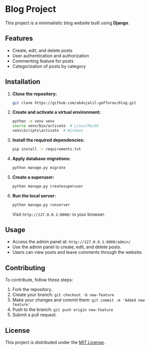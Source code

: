 # Blog Project

This project is a minimalistic blog website built using **Django**.

## Features

- Create, edit, and delete posts
- User authentication and authorization
- Commenting feature for posts
- Categorization of posts by category

## Installation

1. **Clone the repository:**

   ```bash
   git clone https://github.com/abdujalil-gafforov/blog.git
   ```

2. **Create and activate a virtual environment:**

   ```bash
   python -m venv venv
   source venv/bin/activate  # Linux/MacOS
   venv\Scripts\activate  # Windows
   ```

3. **Install the required dependencies:**

   ```bash
   pip install -r requirements.txt
   ```

4. **Apply database migrations:**

   ```bash
   python manage.py migrate
   ```

5. **Create a superuser:**

   ```bash
   python manage.py createsuperuser
   ```

6. **Run the local server:**

   ```bash
   python manage.py runserver
   ```

   Visit `http://127.0.0.1:8000/` in your browser.

## Usage

- Access the admin panel at: `http://127.0.0.1:8000/admin/`
- Use the admin panel to create, edit, and delete posts.
- Users can view posts and leave comments through the website.

## Contributing

To contribute, follow these steps:

1. Fork the repository.
2. Create your branch: `git checkout -b new-feature`
3. Make your changes and commit them: `git commit -m 'Added new feature'`
4. Push to the branch: `git push origin new-feature`
5. Submit a pull request.

## License

This project is distributed under the [MIT License](LICENSE).
